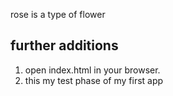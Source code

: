 rose is a type of flower
## further additions
1. open index.html in your browser.
2. this my test phase of my first app
